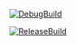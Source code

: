 [![DebugBuild](https://github.com/yoshizawa-katsuya/CG4/actions/workflows/DebugBuild.yml/badge.svg)](https://github.com/yoshizawa-katsuya/CG4/actions/workflows/DebugBuild.yml)

[![ReleaseBuild](https://github.com/yoshizawa-katsuya/CG4/actions/workflows/ReleaseBuild.yml/badge.svg)](https://github.com/yoshizawa-katsuya/CG4/actions/workflows/ReleaseBuild.yml)

